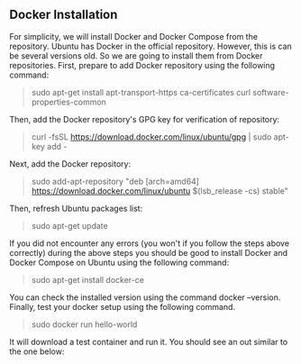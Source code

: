 ## Docker Installation

For simplicity, we will install Docker and Docker Compose from the repository. Ubuntu has Docker in the official repository. However, this is can be several versions old. So we are going to install them from Docker repositories. First, prepare to add Docker repository using the following command:

> sudo apt-get install apt-transport-https ca-certificates curl software-properties-common

Then, add the Docker repository's GPG key for verification of repository:

> curl -fsSL https://download.docker.com/linux/ubuntu/gpg | sudo apt-key add -

Next, add the Docker repository:

> sudo add-apt-repository "deb [arch=amd64] https://download.docker.com/linux/ubuntu $(lsb_release -cs) stable"

Then, refresh Ubuntu packages list:

> sudo apt-get update

If you did not encounter any errors (you won't if you follow the steps above correctly) during the above steps you should be good to install Docker and Docker Compose on Ubuntu using the following command:

> sudo apt-get install docker-ce

You can check the installed version using the command docker –version. Finally, test your docker setup using the following command.

> sudo docker run hello-world

It will download a test container and run it. You should see an out similar to the one below:

<a href img source="https://www.smarthomebeginner.com/images/2018/04/docker-hello-world.png"/>

